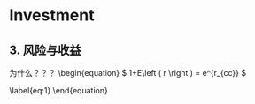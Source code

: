 ﻿# Investment

## 3. 风险与收益

为什么？？？
\begin{equation}
$ 1+E\left ( r \right ) = e^{r_{cc}} $

\label{eq:1}
\end{equation}
